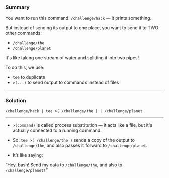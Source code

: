 ### Summary
You want to run this command:
 `/challenge/hack` — it prints something.

But instead of sending its output to one place, you want to send it to TWO other commands:

- `/challenge/the`
- `/challenge/planet`

It's like taking one stream of water and splitting it into two pipes! 

To do this, we use:

- `tee` to duplicate
- `>(...)` to send output to commands instead of files
_________________
###  Solution
`/challenge/hack | tee >( /challenge/the ) | /challenge/planet`
______________
- `>(command)` is called process substitution — it acts like a file, but it's actually connected to a running command.
  
- So:
`tee >( /challenge/the )` sends a copy of the output to `/challenge/the`,
and also passes it forward to `/challenge/planet`.

- It’s like saying:

“Hey, bash! Send my data to `/challenge/the`, and also to `/challenge/planet!`”
